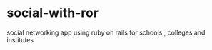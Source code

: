 social-with-ror
===============

social networking app using ruby on rails for schools , colleges and institutes
